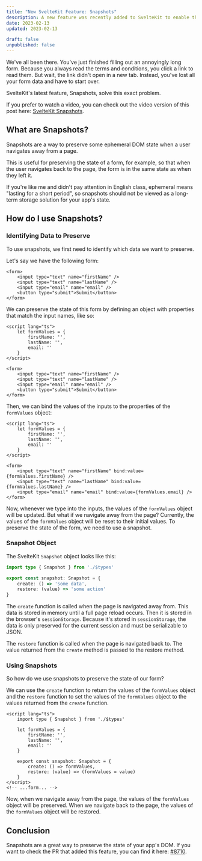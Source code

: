 ```yaml
---
title: "New SvelteKit Feature: Snapshots"
description: A new feature was recently added to SvelteKit to enable the preservation of DOM state when navigating away from a page. Let's take a look at how to use it.
date: 2023-02-13
updated: 2023-02-13

draft: false
unpublished: false
---
```


We've all been there. You've just finished filling out an annoyingly long form. Because you always read the terms and conditions, you click a link to read them. But wait, the link didn't open in a new tab. Instead, you've lost all your form data and have to start over.

SvelteKit's latest feature, Snapshots, solve this exact problem.

If you prefer to watch a video, you can check out the video version of this post here: [SvelteKit Snapshots](https://youtu.be/UJ3JtNIifR8).
## What are Snapshots?
Snapshots are a way to preserve some ephemeral DOM state when a user navigates away from a page.

This is useful for preserving the state of a form, for example, so that when the user navigates back to the page, the form is in the same state as when they left it.

If you're like me and didn't pay attention in English class, ephemeral means "lasting for a short period", so snapshots should not be viewed as a long-term storage solution for your app's state.


## How do I use Snapshots?
### Identifying Data to Preserve
To use snapshots, we first need to identify which data we want to preserve.

Let's say we have the following form:

```svelte
<form>
    <input type="text" name="firstName" />
    <input type="text" name="lastName" />
    <input type="email" name="email" />
    <button type="submit">Submit</button>
</form>
```

We can preserve the state of this form by defining an object with properties that match the input names, like so:

```svelte
<script lang="ts">
    let formValues = {
        firstName: '',
        lastName: '',
        email: ''
    }
</script>

<form>
    <input type="text" name="firstName" />
    <input type="text" name="lastName" />
    <input type="email" name="email" />
    <button type="submit">Submit</button>
</form>
```

Then, we can bind the values of the inputs to the properties of the `formValues` object:

```svelte
<script lang="ts">
    let formValues = {
        firstName: '',
        lastName: '',
        email: ''
    }
</script>

<form>
    <input type="text" name="firstName" bind:value={formValues.firstName} />
    <input type="text" name="lastName" bind:value={formValues.lastName} />
    <input type="email" name="email" bind:value={formValues.email} />
</form>
```
Now, whenever we type into the inputs, the values of the `formValues` object will be updated. But what if we navigate away from the page? Currently, the values of the `formValues` object will be reset to their initial values. To preserve the state of the form, we need to use a snapshot.

### Snapshot Object
The SvelteKit `Snapshot` object looks like this:
```typescript
import type { Snapshot } from './$types'

export const snapshot: Snapshot = {
    create: () => 'some data',
    restore: (value) => 'some action'
}
```
The `create` function is called when the page is navigated away from. This data is stored in memory until a full page reload occurs. Then it is stored in the browser's `sessionStorage`. Because it's stored in `sessionStorage`, the data is only preserved for the current session and must be serializable to JSON.

The `restore` function is called when the page is navigated back to. The value returned from the `create` method is passed to the restore method.

### Using Snapshots
So how do we use snapshots to preserve the state of our form?

We can use the `create` function to return the values of the `formValues` object and the `restore` function to set the values of the `formValues` object to the values returned from the `create` function.

```svelte
<script lang="ts">
    import type { Snapshot } from './$types'

    let formValues = {
        firstName: '',
        lastName: '',
        email: ''
    }

    export const snapshot: Snapshot = {
        create: () => formValues,
        restore: (value) => (formValues = value)
    }
</script>
<!-- ...form... -->
```
Now, when we navigate away from the page, the values of the `formValues` object will be preserved. When we navigate back to the page, the values of the `formValues` object will be restored.

## Conclusion
Snapshots are a great way to preserve the state of your app's DOM. If you want to check the PR that added this feature, you can find it here: [#8710](https://github.com/sveltejs/kit/pull/8710).